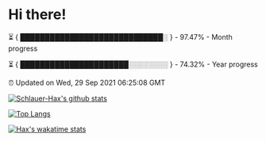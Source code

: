 # Hi there!

⏳ { █████████████████████████████░ } - 97.47% - Month progress

⏳ { ██████████████████████░░░░░░░░ } - 74.32% - Year progress

⏰ Updated on Wed, 29 Sep 2021 06:25:08 GMT


[![Schlauer-Hax's github stats](https://github-readme-stats.vercel.app/api?username=Schlauer-Hax&show_icons=true&theme=dark&count_private=true)](https://github.com/Schlauer-Hax)


[![Top Langs](https://github-readme-stats.vercel.app/api/top-langs/?username=Schlauer-Hax&layout=compact&theme=dark)](https://github.com/Schlauer-Hax?tab=repositories)


[![Hax's wakatime stats](https://github-readme-stats.vercel.app/api/wakatime?username=Hax&theme=dark)](https://wakatime.com/@Hax)

